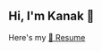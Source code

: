 ## Hi, I'm Kanak 👋

Here's my [📄 Resume]([Kanak_Resume.pdf](https://github.com/Kanak29p/Kanak29p/blob/main/Kanak_Resume.pdf))

<!--
**Kanak29p/Kanak29p** is a ✨ _special_ ✨ repository because its `README.md` (this file) appears on your GitHub profile.

Here are some ideas to get you started:

- 🔭 I’m currently working on ...
- 🌱 I’m currently learning ...
- 👯 I’m looking to collaborate on ...
- 🤔 I’m looking for help with ...
- 💬 Ask me about ...
- 📫 How to reach me: ...
- 😄 Pronouns: ...
- ⚡ Fun fact: ...
-->
